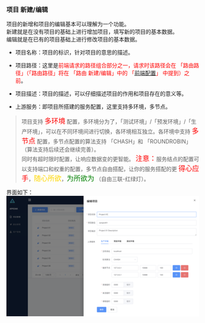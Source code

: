 ### 项目 新建/编辑

项目的新增和项目的编辑基本可以理解为一个功能。<br/>
新建就是在没有项目的基础上进行增加项目，填写新的项目的基本数据。<br/>
编辑就是在已有的项目基础上进行修改项目的基本数据。<br/>

- 项目名称：项目的标识，针对项目的意思的描述。

- 项目路径：这里是<font color="red">前端请求的路径组合部分之一，请求时该路径会在 「路由路径」（「路由路径」将在 「路由 新建/编辑」中的 「[前端配置](../route-manage/router-fore-end.md)」 中提到）之前</font>。<br/>

- 项目描述：项目的描述，可以仔细描述项目的作用和项目存在的意义等。

- 上游服务：即项目所搭建的服务配置，这里支持多环境，多节点。
> 项目支持 <font color="red" size=4>多环境</font> 配置，多环境分为了，「测试环境」/「预发环境」/「生产环境」，可以在不同环境间进行切换，各环境相互独立。各环境中支持 <font color="red" size=4>多节点</font> 配置，多节点配置的算法支持 「CHASH」和 「ROUNDROBIN」（算法支持后续还会继续完善）。<br/>
同时有超时限时配置，让响应数据变的更智能。
> <font color="red" size=4>注意：</font>服务结点的配置可以支持端口和权重的配置，多节点自由搭配，让你的服务搭配的更 <font size=4 color="red">得心应手</font>，<font size=4 color=#FFD700>随心所欲</font>，<font size=4 color="green">为所欲为</font> （自由三联-红绿灯）。

界面如下：
![project-add-edit](../../APIOAK-images/projectAddEdit.png)



